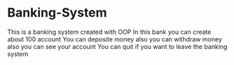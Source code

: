 # Banking-System
This is a banking system created with OOP
In this bank you can create about 100 account
You can deposite money also you can withdraw money also you can see your account
You can quit if you want to leave the banking system
